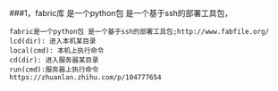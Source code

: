 ###1，fabric库 是一个python包 是一个基于ssh的部署工具包，

    fabric是一个python包 是一个基于ssh的部署工具包;http://www.fabfile.org/
    lcd(dir): 进入本机某目录
    local(cmd): 本机上执行命令
    cd(dir): 进入服务器某目录
    run(cmd):服务器上执行命令
    https://zhuanlan.zhihu.com/p/104777654